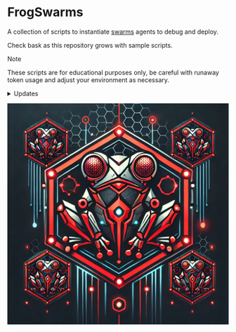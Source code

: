 # FrogSwarms  

A collection of scripts to instantiate [swarms](https://github.com/kyegomez/swarms) agents to debug and deploy.  

Check bask as this repository grows with sample scripts.

> [!NOTE]
> These scripts are for educational purposes only, be careful with runaway token usage and adjust your environment as necessary.

<details>
<summary>Updates</summary>

2.23.2025 The [super researcher](scripts/super_researcher.py) script is now available. It serves as a starting test script for future swarms deployments. 
</details>


![Frog Swarms](media/frogswarms.webp)

